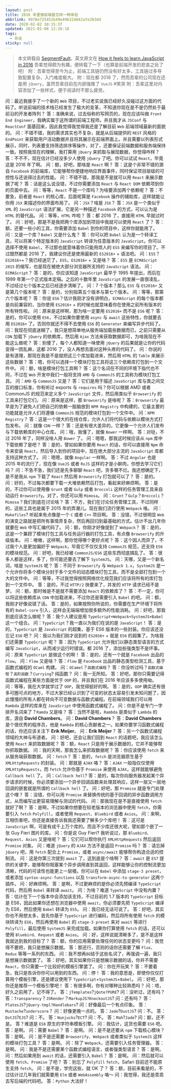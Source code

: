 ```yaml
---
layout: post
title: 2016 年里做前端是怎样一种体验
abbrlink: 9970e725452b49e496324842a7e283dd
date: 2020-02-02 10:15:37
updated: 2021-01-08 12:26:18
tags:
  - 杂谈
sticky: null
---
```


> 本文转载自 [SegmentFault](https://segmentfault.com/a/1190000007083024)，英文原文在 [How it feels to learn JavaScript in 2016](https://hackernoon.com/how-it-feels-to-learn-JavaScript-in-2016-d3a717dd577f)
> 吾辈觉得颇为有趣，便转载了一下（也算是前端开发的悲哀之处了吧）
> 附：吾辈觉得至今为止，前端工具链仍然没有好太多，工具链过多导致配置复杂，入门难度极大。
> 附：现在都 2018 了，然而吾辈的公司现在还是用 `jQuery`，虽然吾辈目前在内部强推了 `VueJS` #笑哭
> 附：吾辈这里对内容添加了一些样式，便于阅读时不那么疲劳。

问：最近我接手了一个新的 `Web` 项目，不过老实说我已经好久没碰过这方面的代码了。听说前端的技术栈已经发生了极大的变革，不知道你现在是不是仍然处于最前沿的开发者阵列？
答：准确来说，过去俗称的写网页的，现在应该叫做 `Front End Engineer`，我确实属于这所谓的前端工程师。并且我才从 `JSConf` 与 `ReactConf` 面基回来，因此我觉得我觉得我还是了解目前 `Web` 前端领域最新的面貌的。
问：不错不错，我的需求其实也不复杂，就是从后端提供的 `REST` 风格的 `EndPoint` 来获取用户活动数据并且将其展示在前端界面上。并且需要以列表形式展示，同时，列表要支持筛选排序等操作，对了，还要保证前端数据和服务端保持一致。按照我现在的理解，我打算用 `jQuery` 来抓取与展现数据，你觉得咋样？
答：不不不，现在估计已经没多少人使用 `jQuery` 了吧。你可以试试 `React`，毕竟这是 2016 年了啊。
问：额，好吧，那啥是 `React` 啊？
答：这是个非常不错的源自 `Facebook` 的前端库，它能够帮你便捷地响应界面事件，同时保证项目层级的可控性与还说得过去的性能。
问：不错不错，那我是不是就可以用 `React` 来展示数据了呢？
答：话是这么说没错，不过你需要添加 `React` 与 `React DOM` 依赖项到你的页面中去。
问：等等，`React` 不是一个库吗？为啥要添加两个依赖呢？
答：不要急，前者是 `React` 的核心库，后面呢算是 `Facebook` 操作的辅助库，这样就能让你用 `JSX` 来描述你的界面布局了。
问：`JSX`？啥是 `JSX`？
答：`JSX` 是一个类似于 `XML` 的 `JavaScript` 语法扩展，它是另一种描述 `Facebook` 的方式，可以认为是 `HTML` 的替代品。
问：等等，`HTML` 咋啦？
答：都 2016 了，直接用 `HTML` 早就过时了。
问：好吧，那是不是我把两个库添加到项目中我就可以使用 `React` 了？
答：额，还要一些小的工具，你需要添加 `Babel` 到你的项目中，这样你就能用了。
问：又是一个库？`Babel` 又是什么鬼？
答：你可以把 `Babel` 认为是一个转译工具，可以将某个特定版本的 `JavaScript` 转译为任意版本的 `JavaScript`。你可以选择不使用 `Babel`，不过那也就意味着你只能用烦人的 `ES5` 来编写你的项目了。不过既然都是 2016 了，我建议你还是使用最新的 `ES2016+` + 语法吧。
问：`ES5`？`ES2016+`+？我已经迷茫了，`ES5`，`ES2016+` + 又是啥？
答：`ES5` 是 `ECMAScript 2015` 的缩写，也是现在被绝大部分浏览器所支持的 `JavaScript` 语法。
问：`ECMAScript`？
答：是的，你应该知道 `JavaScript` 最早于 1995 年提出，而后在 1999 年第一个正式版本定稿。之后的十数年里 `JavaScript` 的发展一直很凌乱，不过经过七个版本之后已经逐步清晰了。
问：7 个版本？那么 `ES5` 与 `ES2016+` 又是第几个版本呢？
答：是的，分别指第五个版本与第七个版本。
问：等等，那第六个版本呢？
答：你说 `ES6`？估计我刚才没有讲明白，`ECMAScript` 的每个版本都是向前兼容的，当你使用 `ES2016+` + 的时候也就意味着你在使用之前所有版本的所有特性啦。
问：原来是这样啊，那为啥一定要用 `ES2016+` 而不是 `ES6` 呢？
答：是的，你可以使用 `ES6`，不过如果你要使用 `async` 与 `await` 这些特性，你就要去用 `ES2016+` 了。否则你就还不得不去使用 `ES6` 的 `Generator` 来编写异步代码了。
问：我现在彻底迷糊了，我只是想简单地从服务端加载些数据而已，之前只需要从 `CDN` 加载下 `jQuery` 的依赖库，然后用 `Ajax` 方法来获取数据即可，为啥我现在不能这么做呢？
答：别傻了，每个人都知道一味使用 `jQuery` 的后果就是让你的代码变得一团乱麻，这都 2016 了，没人再想去面对这种头疼的代码了。
问：你说的是有道理，那现在我是不是就把这三个库加载进来，然后用 `HTML` 的 `Table` 来展示这些数据？
答：嗯，你可以选择一个模块打包工具将这三个依赖库打包到一个文件中。
问：额，啥是模块打包工具啊？
答：这个名词在不同的环境下指代也不同，不过在 `Web` 开发中我们一般将支持 `AMD` 与 `CommonJS` 的工具称为模块打包工具。
问：`AMD` 与 `CommonJS` 又是？
答：它们是用于描述 `JavaScript` 库与类之间交互的接口标准，你有听过 exports 与 `requires` 吗？你可以根据 AMD 或者 CommonJS 的规范来定义多个 `JavaScript` 文件，然后用类似于 `Browserify` 的工具来打包它们。
问：原来是这样，那 `Browserify` 是啥呢？
答：`Browserify` 最早是为了避免人们把自己的依赖一股脑放到 `NPM Registry` 中构建的，它最主要的功能就是允许人们将遵循 `CommonJS` 规范的模块打包到一个文件中。
问：`NPM Registry`？
答：这是一个很大的在线仓库，允许人们将代码与依赖以模块方式打包发布。
问：就像 `CDN` 一样？
答：还是有很大差异的，它更像一个允许人们发布与下载依赖库的中心仓库。
问：哦，我懂了，就像 `Bower` 一样啊。
答：对哒，不过 2016 年了，同样没啥人用 `Bower` 了。
问：嗯嗯，那我这时候应该从 `npm` 库中下载依赖了是吧？
答：是的，譬如如果你要用 `React` 的话，你可以直接用 `Npm` 命令来安装 `React`，然后导入到你的项目中，现在绝大部分主流的 `JavaScript` 库都支持这种方式了。
问：嗯嗯，就像 `Angular` 一样啊。
答：不过 `Angular` 也是 2015 年的流行了，现在像 `VueJS` 或者 `RxJS` 这样的才是小鲜肉，你想去学习它们吗？
问：不急不急，我们还是先多聊聊 `React` 吧，贪多嚼不烂。我还想确定下，是不是我从 `npm` 下载了 `React` 然后用 `Browserify` 打包就可以了？
答：是的。
问：好的，不过每次都要下载一大堆依赖然后打包，看起来好麻烦啊。
答：是的，不过你可以使用像 `Grunt` 或者 `Gulp` 或者 `Broccoli` 这样的任务管理工具来自动运行 `Browserify`。对了，你还可以用 `Mimosa`。
问：`Grunt`？`Gulp`？`Broccoli`？`Mimosa`？我们到底在讨论啥？
答：不方，我们在讨论任务管理工具，不过同样的，这些工具也是属于 2015 年的弄潮儿。现在我们流行使用 `Webpack` 咯。
问：`Makefiles`? 听起来有点像是一个 `C` 或者 `C++` 项目啊。
答：没错，不过很明显 `Web` 的演变之路就是把所有事情弄复杂，然后再回归到最基础的方式。估计不出几年你就要在 `Web` 中写汇编代码了。
问：额，你刚才好像提到了 `Webpack`？
答：是的，这是一个兼顾了模块打包工具与任务运行器的打包工具，有点像 `Browserify` 的升级版本。
问：嗷嗷，这样啊，那你觉得哪个更好点呢？
答：这个因人而异了，不过我个人是更加偏好于 `Webpack`，毕竟它不仅仅支持 `CommonJS` 规范，还支持 `ES6` 的模块规范。
问：好吧，我已经被 `CommonJS/ES6` 这些东西彻底搞乱了。
答：很多人都是这样，多了，你可能还要去了解下 `SystemJS`。
问：天哪，又是一个新名词，啥是 `SystemJS` 呢？
答：不同于 `Browserify` 与 `Webpack 1.x`，`SystemJS` 是一个允许你将多个模块分封于多个文件的动态模块打包工具，而不是全部打包到一个大的文件中。
问：等等，不过我觉得按照网络优化规范我们应该将所有的库打包到一个文件中。
答：是的，不过 `HTTP/2` 快要来了，并发的 `HTTP` 请求已经不是梦。
问：额，那时候是不是就不需要添加 `React` 的依赖库了？
答：不一定，你可以将这些依赖库从 `CDN` 中加载进来，不过你还是需要引入 `Babel` 的吧。
问：额，我刚才好像说错了话。
答：是的，如果按照你所说的，你需要在生产环境下将所有的 `Babel-core` 引入，这样会无端端增加很多额外的性能消耗。
问：好吧，那我到底应该怎么做呢？
答：我个人建议是用 `TypeScript+Webpack+SystemJS+Babel` 这一个组合。
问：`TypeScript`？我一直以为我们在说的是 `JavaScript`！
答：是的，`TypeScript` 是 `JavaScript` 的超集，基于 ES6 版本的一些封装。你应该还没忘记 `ES6` 吧？
问：我以为我们刚才说到的 `ES2016+` + 就是 `ES6` 的超集了。为啥我们还需要 `TypeScript` 呢？
答：因为 `TypeScript` 允许我们以静态类型语言的方式编写 `JavaScript`，从而减少运行时错误。都 2016 了，添加些强类型不是坏事。
问：原来 `TypeScript` 是做这个的啊！
答：是的，还有一个就是 `Facebook` 出品的 `Flow`。
问：`Flow` 又是啥？
答：`Flow` 是 `Facebook` 出品的静态类型检测工具，基于函数式编程的 `OCaml` 构建。
问：`OCamel`？`函数式编程`？
答：你没听过吗？`函数式编程`？`高阶函数`？`Currying`? 纯函数？
问：我一无所知。
答：好吧，那你只需要记得函数式编程在某些方面是优于 `OOP` 的，并且我们在 2016 年应该多多使用呦。
问：等等，我在大学就学过了 `OOP`，我觉得挺好的啊。
答：是的，`OOP` 确实还有很多可圈可点的地方，不过大家已经认识到了可变的状态太容易引发未知问题了，因此慢慢的所有人都在转向不可变数据与函数式编程。在前端领域我们可以用 `Rambda` 这样的库来在 `JavaScript` 中使用函数式编程了。
问：你是不是专门一字排开名词来了？`Ramda` 又是啥？
答：当然不是啦，`Rambda` 是类似于 `Lambda` 的库，源自 **David Chambers**。
问：**David Chambers**？
答：**David Chambers** 是个很优秀的程序员，他是 `Rambda` 的核心贡献者之一。如果你要学习函数式编程的话，你还应该关注下 **Erik Meijer**。
问：**Erik Meijer**？
答：另一个函数式编程领域的大神与布道者。
问：好吧，还会让我们回到 `React` 的话题吧，我应该怎么使用 `React` 来抓取数据呢？
答：额，`React` 只是用于展示数据的，它并不能够帮你抓取数据。
问：我的天啊，那我怎么来抓取数据呢？
答：你应该使用 `fetch` 来从服务端获取数据。
问：`fetch`？
答：是的，`fetch` 是浏览器原生基于 `XMLHttpRequests` 的封装。
问：那就是 `AJAX` 咯？
答：`AJAX` 一般指仅仅使用 `XMLHttpRequests`，而 `fetch` 允许你基于 `Promise` 来使用 `AJAX`，这样就能够避免 `Callback hell` 了。
问：`Callback hell`?
答：是的，每次你向服务器发起某个异步请求的时候，你必须要添加一个异步回调函数来处理其响应，这样一层又一层地回调的嵌套就是所谓的 `Callback hell` 了。
问：好吧，那 `Promise` 就是专门处理这个哩？
答：没错，你可以用 `Promise` 来替换传统的基于回调的异步函数调用方式，从而编写出更容易理解与测试的代码。
问：那我现在是不是直接使用 `fetch` 就好了啊？
答：是啊，不过如果你想要在较老版本的浏览器中使用 `fetch`，你需要引入 `fetch` `Polyfill`，或者使用 `Request`、`Bluebird` 或者 `Axios`。
问：来啊，互相伤害吧，你还是直接告诉我我还需要了解多少个库吧！
答：这可是 `JavaScript` 啊，可是有成千上万个库的。而且不少库还很大呢，譬如那个嵌了一张 Guy Fieri 图片的库。
问：你是说 Guy Fieri? 我听说过，那 `Bluebird`、`Request`、`Axios` 又是啥呢？
答：它们可以帮你执行 `XMLHttpRequests` 然后返回 `Promise` 对象。
问：难道 `jQuery` 的 `AJAX` 方法不是返回 `Promise` 吗？
答：请忘掉 `jQuery` 吧，用 `fetch` 配合上 `Promise`，或者 `async/await` 能够帮你构造合适的控制流。
问：这是你第三次提到 `await` 了，这到底是个啥啊？
答：`await` 是 `ES7` 提供的关键字，能够帮你阻塞某个异步调用直到其返回，这样能够让你的控制流更加清晰，代码的可读性也能更上一层楼。你可以在 `Babel` 中添加 `stage-3 preset`，或者添加 `syntax-async-functions` 以及 `transform-async-to-generator` 这两个插件。
问：好麻烦啊。
答：是啊，不过更麻烦的是你必须先预编译 `TypeScript` 代码，然后用 `Babel` 来转译 `await`。
问：为啥？难道 `TypeScript` 中没有内置？
答：估计在下一个版本中会添加该支持，不过目前的 1.7 版本的 `TypeScript` 目标是 ES6，因此如果你还想在浏览器中使用 `await`，你必须要先把 `TypeScript` 编译为 ES6，然后使用 `Babel` 转译为 `ES5`。
问：我已经无话可说了。
答：好吧，其实你也不用想太多，首先你基于 `TypeScript` 进行编码，然后将所有使用 `fetch` 的模块转译为 `ES6`，然后再使用 `Babel` 的 `stage-3 preset` 来对 `await` 等进行 `Polyfill`，最后使用 `SystemJS` 来完成加载。如果你打算使用 `fetch` 的话，还可以使用 `Bluebird`、`Request` 或者 `Axios`。
问：好，这样说就清晰多了，是不是这样我就达到我的目标了？
答：额，你的应用需要处理任何的状态变更吗？
问：我觉得不要把，我只是想展示数据。
答：那还行，否则的话你还需要了解 `Flux`、`Redux` 等等一系列的东西。
问：我不想再纠结于这些名词了，再强调一遍，我只是想展示数据罢了。
答：好吧，其实如果你只是想展示数据的话，你并不需要 `React`，你只需要一个比较好的模板引擎罢了。
问：你在开玩笑？
答：不要着急，我只是告诉你你可以用到的东西。
问：停！
答：我的意思是，即使你仅仅打算用个模板引擎，还是建议使用下 `TypeScript`+`SystemJS`+`Babel`。
问：好吧，那你还是推荐一个模板引擎吧！
答：有很多啊，你有对哪种比较熟悉吗？
问：唔，好久之前用了，记不得了。
答：`jTemplates`?`jQote?PURE`?
问：没听过，还有吗？
答：`Transparency`？`JSRender`？`MarkupJS?KnockoutJS`?
问：还有吗？
答：`PlatesJS`?`jQuery-tmpl?Handlebars`?
问：好像最后一个有点印象。
答：`Mustache`?`underscore`？
问：好像更晚一点的。
答：`Jade`?`DustJS`?
问：不。
答：`DotJS`?`EJS`?
问：不。
答：`Nunjucks`?`ECT`?
问：不。
答：`Mah`?`Jade`?
问：额，还不是。
答？难道是 `ES6` 原生的字符串模板引擎。
问：我估计，这货也需要 `ES6` 吧。
答：是啊。
问：需要 `Babel`？
答：是啊。
问：是不是还要从 `npm` 下载核心模块？
答：是啊。
问：是不是还需要 `Browserify`、`Webpack` 或者类似于 `SystemJS` 这样的模块打包工具？
答：是啊。
问：除了 `Webpack`，还需要引入任务管理器。
答：是啊。
问：我是不是还需要某个函数式编程语言，或者强类型语言？
答：是啊。
问：然后如果用到 `await` 的话，还需要引入 `Babel`？
答：是啊。
问：然后就可以使用 `fetch`、`Promise` 了吧？
答：别忘了 `Polyfill` `fetch`，Safari 目前还不能原生支持 `fetch`。
问：是不是，学完这些，就 OK 了？
答：额，目前来看是的，不过估计过几年我们就需要用 `Elm` 或者 `WebAssembly` 咯～
问：我觉得，我还是乖乖去写后端的代码吧。
答：`Python` 大法好！
